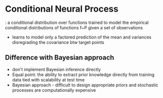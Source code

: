# Conditional Neural Process
: a conditional distribution over functions trained to model the empirical conditional distributions of functions f~P given a set of observations
- learns to model only a factored prediction of the mean and variances disregrading the covariance btw target points
## Difference with Bayesian approach
- don't implement Bayesian inference directly
- Equal point: the ability to extract prior knowledge directly from training data tied with scalability at test time
- Bayesian approach - difficult to design appropriate priors and stochastic processes are computationally expensive
